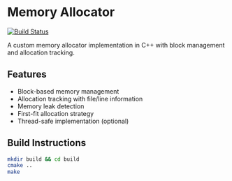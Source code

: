 # Memory Allocator

[![Build Status](https://github.com/ali009-eng/memory-allocator/actions/workflows/build.yml/badge.svg)](https://github.com/yourusername/memory-allocator/actions)

A custom memory allocator implementation in C++ with block management and allocation tracking.

## Features
- Block-based memory management
- Allocation tracking with file/line information
- Memory leak detection
- First-fit allocation strategy
- Thread-safe implementation (optional)

## Build Instructions
```bash
mkdir build && cd build
cmake ..
make